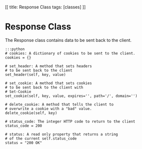 [[
title: Response Class
tags: [classes]
]]

# Response Class

The Response class contains data to be sent back to the client.

    :::python
    # cookies: A dictionary of cookies to be sent to the client.
    cookies = {}

    # set_header: A method that sets headers
    # to be sent back to the client
    set_header(self, key, value)

    # set_cookie: A method that sets cookies
    # to be sent back to the client with
    # Set-Cookie
    set_cookie(self, key, value, expires='', path='/', domain='')

    # delete_cookie: A method that tells the client to 
    # overwrite a cookie with a "bad" value.
    delete_cookie(self, key)

    # status_code: The integer HTTP code to return to the client
    status_code = 200

    # status: A read only property that returns a string
    # of the current self.status_code
    status = "200 OK"

        
    

